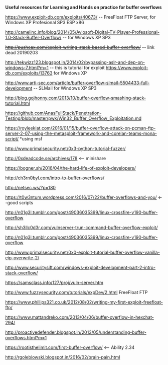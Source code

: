 **Useful resources for Learning and Hands on practice for buffer overflows**

https://www.exploit-db.com/exploits/40673/ -- FreeFloat FTP Server, for Windows XP Profesional SP3 ESP x86

http://camelinc.info/blog/2014/05/Aviosoft-Digital-TV-Player-Professional-1.0-Stack-Buffer-Overflow/ -- for Windows XP SP3

<s>http://pusheax.com/exploit-writing-stack-based-buffer-overflow/</s> -- link dead 20190203

http://tekwizz123.blogspot.in/2014/02/bypassing-aslr-and-dep-on-windows-7.html?m=1 -- this is tutorial for exploit https://www.exploit-db.com/exploits/13763 for Windows XP

http://www.arti-sec.com/article/buffer-overflow-slmail-5504433-full-development -- SLMail for Windows XP SP3

http://blog.gojhonny.com/2013/10/buffer-overflow-smashing-stack-tutorial.html

https://github.com/AnasFullStack/Penetration-Testing/blob/master/pwk/Win32_Buffer_Overflow_Exploitation.md

https://royleekiat.com/2016/01/15/buffer-overflow-attack-on-pcman-ftp-server-2-07-using-the-metasploit-framework-and-corelan-teams-mona-script/ *using msf

http://www.primalsecurity.net/0x3-python-tutorial-fuzzer/

http://0xdeadcode.se/archives/178 <-- minishare

https://bogner.sh/2016/04/the-hard-life-of-exploit-developers/

http://ch3rn0byl.com/intro-to-buffer-overflows/

http://netsec.ws/?p=180

https://t0w3ntum.wordpress.com/2016/07/22/buffer-overflows-and-you/ <--good scripts

http://n01g3l.tumblr.com/post/49036035399/linux-crossfire-v190-buffer-overflow

http://sh3llc0d3r.com/vulnserver-trun-command-buffer-overflow-exploit/

http://n01g3l.tumblr.com/post/49036035399/linux-crossfire-v190-buffer-overflow

http://www.primalsecurity.net/0x0-exploit-tutorial-buffer-overflow-vanilla-eip-overwrite-2/

http://www.securitysift.com/windows-exploit-development-part-2-intro-stack-overflow/

https://samsclass.info/127/proj/vuln-server.htm

http://www.fuzzysecurity.com/tutorials/expDev/2.html FreeFloat FTP

https://www.phillips321.co.uk/2012/08/02/writing-my-first-exploit-freefloat-ftp/

https://www.mattandreko.com/2013/04/06/buffer-overflow-in-hexchat-294/

http://proactivedefender.blogspot.in/2013/05/understanding-buffer-overflows.html?m=1

https://rootisthelimit.com/first-buffer-overflow/ <-- Ability 2.34

http://rgolebiowski.blogspot.in/2016/02/brain-pain.html
